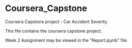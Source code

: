 # Coursera_Capstone
Coursera Capstone project - Car Accident Severity

This file contains the coursera capstone project. 

Week 2 Assignment may be viewed in the "Report.ipynb" file.
